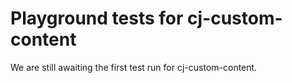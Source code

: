 # Playground tests for cj-custom-content
We are still awaiting the first test run for cj-custom-content.
